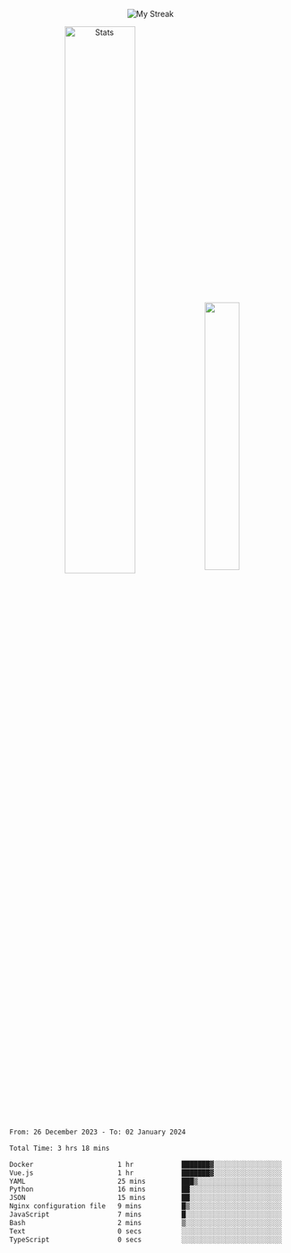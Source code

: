 <p align="center">
<picture>
  <source media="(prefers-color-scheme: dark)" srcset="http://github-readme-streak-stats.herokuapp.com?user=semolik&theme=dark&hide_border=true&background=DD272700">
  <img alt="My Streak" src="http://github-readme-streak-stats.herokuapp.com?user=semolik&hide_border=true">
</picture>
</p>
<div align="center">
  <picture>
    <source media="(prefers-color-scheme: dark)" srcset="https://github-readme-stats.vercel.app/api?username=semolik&show_icons=true&bg_color=DD272700&hide_border=true&theme=dark">
        <img alt="Stats" src="https://github-readme-stats.vercel.app/api?username=semolik&show_icons=true&bg_color=DD272700&hide_border=true" width="50%" >
  </picture>
  <sup>
  <picture>
  <source media="(prefers-color-scheme: dark)" srcset="https://github-readme-stats.vercel.app/api/top-langs/?username=semolik&layout=compact&hide_border=true&bg_color=DD272700&theme=dark">
  <img src="https://github-readme-stats.vercel.app/api/top-langs/?username=semolik&layout=compact&hide_border=true" width="35%" />
  </picture>
  </sup>
</div>
<!--START_SECTION:waka-->

```txt
From: 26 December 2023 - To: 02 January 2024

Total Time: 3 hrs 18 mins

Docker                     1 hr            ███████▓░░░░░░░░░░░░░░░░░   30.68 %
Vue.js                     1 hr            ███████▓░░░░░░░░░░░░░░░░░   30.68 %
YAML                       25 mins         ███▒░░░░░░░░░░░░░░░░░░░░░   12.77 %
Python                     16 mins         ██░░░░░░░░░░░░░░░░░░░░░░░   08.09 %
JSON                       15 mins         ██░░░░░░░░░░░░░░░░░░░░░░░   07.56 %
Nginx configuration file   9 mins          █▒░░░░░░░░░░░░░░░░░░░░░░░   04.96 %
JavaScript                 7 mins          █░░░░░░░░░░░░░░░░░░░░░░░░   03.73 %
Bash                       2 mins          ▒░░░░░░░░░░░░░░░░░░░░░░░░   01.07 %
Text                       0 secs          ░░░░░░░░░░░░░░░░░░░░░░░░░   00.24 %
TypeScript                 0 secs          ░░░░░░░░░░░░░░░░░░░░░░░░░   00.19 %
```

<!--END_SECTION:waka-->

